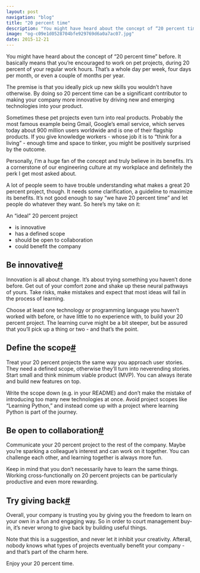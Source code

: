 ```yaml
---
layout: post
navigation: "blog"
title: "20 percent time"
description: "You might have heard about the concept of “20 percent time” before. It basically means that you’re encouraged to work on pet projects, during 20 percent of your regular work hours."
image: "og-c09e1d0528704bfe929769d6a0a7ac07.jpg"
date: 2015-12-21
---
```


You might have heard about the concept of “20 percent time” before. It basically means that you’re encouraged to work on pet projects, during 20 percent of your regular work hours. That’s a whole day per week, four days per month, or even a couple of months per year.

The premise is that you ideally pick up new skills you wouldn’t have otherwise. By doing so 20 percent time can be a significant contributor to making your company more innovative by driving new and emerging technologies into your product.

Sometimes these pet projects even turn into real products. Probably the most famous example being Gmail, Google’s email service, which serves today about 900 million users worldwide and is one of their flagship products. If you give knowledge workers - whose job it is to “think for a living” - enough time and space to tinker, you might be positively surprised by the outcome.

Personally, I’m a huge fan of the concept and truly believe in its benefits. It’s a cornerstone of our engineering culture at my workplace and definitely the perk I get most asked about.

A lot of people seem to have trouble understanding what makes a great 20 percent project, though. It needs some clarification, a guideline to maximize its benefits. It’s not good enough to say “we have 20 percent time” and let people do whatever they want. So here’s my take on it:

An “ideal” 20 percent project

<ul>
  <li>is innovative</li>
  <li>has a defined scope</li>
  <li>should be open to collaboration</li>
  <li>could benefit the company</li>
</ul>

<h2 id="be-innovative" class="has-permalink">Be innovative<a class="permalink" title="Permalink" href="#be-innovative">#</a></h2>

Innovation is all about change. It’s about trying something you haven’t done before. Get out of your comfort zone and shake up these neural pathways of yours. Take risks, make mistakes and expect that most ideas will fail in the process of learning.

Choose at least one technology or programming language you haven’t worked with before, or have little to no experience with, to build your 20 percent project. The learning curve might be a bit steeper, but be assured that you’ll pick up a thing or two - and that’s the point.

<h2 id="define-the-scope" class="has-permalink">Define the scope<a class="permalink" title="Permalink" href="#define-the-scope">#</a></h2>

Treat your 20 percent projects the same way you approach user stories. They need a defined scope, otherwise they’ll turn into neverending stories. Start small and think minimum viable product (MVP). You can always iterate and build new features on top.

Write the scope down (e.g. in your README) and don’t make the mistake of introducing too many new technologies at once. Avoid project scopes like “Learning Python,” and instead come up with a project where learning Python is part of the journey.

<h2 id="be-open-to-collaboration" class="has-permalink">Be open to collaboration<a class="permalink" title="Permalink" href="#be-open-to-collaboration">#</a></h2>

Communicate your 20 percent project to the rest of the company. Maybe you’re sparking a colleague’s interest and can work on it together. You can challenge each other, and learning together is always more fun.

Keep in mind that you don’t necessarily have to learn the same things. Working cross-functionally on 20 percent projects can be particularly productive and even more rewarding.

<h2 id="try-giving-back" class="has-permalink">Try giving back<a class="permalink" title="Permalink" href="#try-giving-back">#</a></h2>

Overall, your company is trusting you by giving you the freedom to learn on your own in a fun and engaging way. So in order to court management buy-in, it’s never wrong to give back by building useful things.

Note that this is a suggestion, and never let it inhibit your creativity. Afterall, nobody knows what types of projects eventually benefit your company - and that’s part of the charm here.

Enjoy your 20 percent time.
